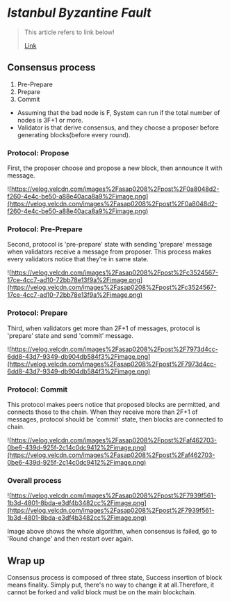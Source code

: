 # ***Istanbul Byzantine Fault***

> This article refers to link below!
> 
> [Link](https://steemit.com/kr/@kanghamin/istanbul-byzantine-fault-tolerance)

## Consensus process

1.  Pre-Prepare
2.  Prepare
3.  Commit

-   Assuming that the bad node is F, System can run if the total number of nodes is 3F+1 or more.
-   Validator is that derive consensus, and they choose a proposer before generating blocks(before every round).

### Protocol: Propose

First, the proposer choose and propose a new block, then announce it with message.

![https://velog.velcdn.com/images%2Fasap0208%2Fpost%2F0a8048d2-f260-4e4c-be50-a88e40aca8a9%2Fimage.png](https://velog.velcdn.com/images%2Fasap0208%2Fpost%2F0a8048d2-f260-4e4c-be50-a88e40aca8a9%2Fimage.png)

### Protocol: Pre-Prepare

Second, protocol is 'pre-prepare' state with sending 'prepare' message when validators receive a message from proposer. This process makes every validators notice that they're in same state.

![https://velog.velcdn.com/images%2Fasap0208%2Fpost%2Fc3524567-17ce-4cc7-ad10-72bb78e13f9a%2Fimage.png](https://velog.velcdn.com/images%2Fasap0208%2Fpost%2Fc3524567-17ce-4cc7-ad10-72bb78e13f9a%2Fimage.png)

### Protocol: Prepare

Third, when validators get more than 2F+1 of messages, protocol is 'prepare' state and send 'commit' message.

![https://velog.velcdn.com/images%2Fasap0208%2Fpost%2F7973d4cc-6dd8-43d7-9349-db904db584f3%2Fimage.png](https://velog.velcdn.com/images%2Fasap0208%2Fpost%2F7973d4cc-6dd8-43d7-9349-db904db584f3%2Fimage.png)

### Protocol: Commit

This protocol makes peers notice that proposed blocks are permitted, and connects those to the chain. When they receive more than 2F+1 of messages, protocol should be 'commit' state, then blocks are connected to chain.

![https://velog.velcdn.com/images%2Fasap0208%2Fpost%2Faf462703-0be6-439d-925f-2c14c0dc9412%2Fimage.png](https://velog.velcdn.com/images%2Fasap0208%2Fpost%2Faf462703-0be6-439d-925f-2c14c0dc9412%2Fimage.png)

### Overall process

![https://velog.velcdn.com/images%2Fasap0208%2Fpost%2F7939f561-1b3d-4801-8bda-e3df4b3482cc%2Fimage.png](https://velog.velcdn.com/images%2Fasap0208%2Fpost%2F7939f561-1b3d-4801-8bda-e3df4b3482cc%2Fimage.png)

Image above shows the whole algorithm, when consensus is failed, go to 'Round change' and then restart over again.

## Wrap up

Consensus process is composed of three state, Success insertion of block means finality. Simply put, there's no way to change it at all.Therefore, it cannot be forked and valid block must be on the main blockchain.